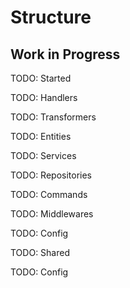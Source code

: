 # Structure

## Work in Progress

TODO: Started

TODO: Handlers

TODO: Transformers

TODO: Entities

TODO: Services

TODO: Repositories

TODO: Commands

TODO: Middlewares

TODO: Config

TODO: Shared

TODO: Config
